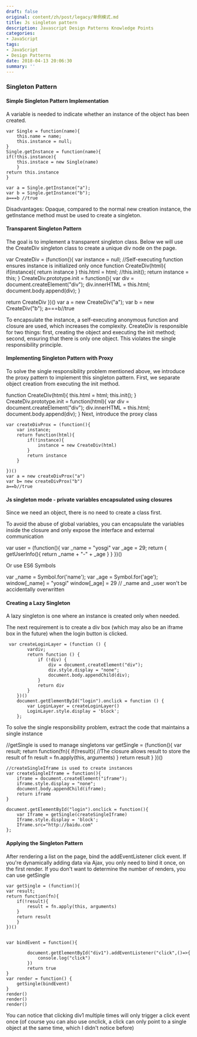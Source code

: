 ```yaml
---
draft: false
original: content/zh/post/legacy/单例模式.md
title: Js singleton pattern
description: Javascript Design Patterns Knowledge Points
categories:
- JavaScript
tags:
- JavaScript
- Design Patterns
date: 2018-04-13 20:06:30
summary: ''
---
```


### Singleton Pattern
#### Simple Singleton Pattern Implementation
A variable is needed to indicate whether an instance of the object has been created.

	var Single = function(name){
		this.name = name;
		this.instance = null;
	}
	Single.getInstance = function(name){
	if(!this.instance){
		this.instace = new Single(name)
		}
	return this.instance
	}

	var a = Single.getInstance("a");
	var b = Single.getInstance("b");
	a===b //true

Disadvantages: Opaque, compared to the normal new creation instance, the getInstance method must be used to create a singleton.

#### Transparent Singleton Pattern
The goal is to implement a transparent singleton class. Below we will use the CreateDiv singleton class to create a unique div node on the page.

var CreateDiv = (function(){
var instance = null; //Self-executing function ensures instance is initialized only once
function CreateDiv(html){
if(instance){
return instance
}
this.html = html;
//this.init();
return instance = this;
}
CreateDiv.prototype.init = function(){
var div = document.createElement("div");
div.innerHTML = this.html;
document.body.append(div);
}

return CreateDiv
})()
var a = new CreateDiv("a");
var b = new CreateDiv("b");
a===b//true

To encapsulate the instance, a self-executing anonymous function and closure are used, which increases the complexity. CreateDiv is responsible for two things: first, creating the object and executing the init method; second, ensuring that there is only one object. This violates the single responsibility principle.

#### Implementing Singleton Pattern with Proxy

To solve the single responsibility problem mentioned above, we introduce the proxy pattern to implement this singleton pattern. First, we separate object creation from executing the init method.

function CreateDiv(html){
this.html = html;
this.init();
}
CreateDiv.prototype.init = function(html){
var div = document.createElement("div");
div.innerHTML = this.html;
document.body.append(div);
}
Next, introduce the proxy class

    var createDivProx = (function(){
        var instance;
        return function(html){
            if(!instance){
                instance = new CreateDiv(html)
            }
            return instance
        }
        
    })()
    var a = new createDivProx("a")
    var b= new createDivProx("b")
    a==b//true

#### Js singleton mode - private variables encapsulated using closures

Since we need an object, there is no need to create a class first.

To avoid the abuse of global variables, you can encapsulate the variables inside the closure and only expose the interface and external communication

var user = (function(){
var _name = "yosgi"
var _age = 29;
return {
getUserInfo(){
return _name + "-" + _age
}
}
})()

Or use ES6 Symbols

var _name = Symbol.for('name');
var _age = Symbol.for('age');
window[_name] = "yosgi"
window[_age] = 29 // _name and _user won't be accidentally overwritten

#### Creating a Lazy Singleton
A lazy singleton is one where an instance is created only when needed.

The next requirement is to create a div box (which may also be an iframe box in the future) when the login button is clicked.

	 var createLoginLayer = (function () {
	        vardiv;
	        return function () {
	            if (!div) {
	                div = document.createElement("div");
	                div.style.display = "none";
	                document.body.appendChild(div);
	            }
	            return div
	        }
	    })()
	    document.getElementById("login").onclick = function () {
	        var LoginLayer = createLoginLayer()
	        LoginLayer.style.display = 'block';
	    };

To solve the single responsibility problem, extract the code that maintains a single instance

//getSingle is used to manage singletons
var getSingle = (function(){
var result;
return function(fn){
if(!result){
//The closure allows result to store the result of fn
result = fn.apply(this, arguments)
}
return result
}
})()

	//createSingleIframe is used to create instances
    var createSingleIframe = function(){
        iframe = document.createElement("iframe");
        iframe.style.display = "none";
        document.body.appendChild(iframe);
        return iframe
    }

    document.getElementById("login").onclick = function(){
        var Iframe = getSingle(createSingleIframe)
        Iframe.style.display = 'block';
        Iframe.src="http://baidu.com"
    };

#### Applying the Singleton Pattern
After rendering a list on the page, bind the addEventListener click event. If you're dynamically adding data via Ajax, you only need to bind it once, on the first render. If you don't want to determine the number of renders, you can use getSingle

    var getSingle = (function(){
    var result;
    return function(fn){
        if(!result){
            result = fn.apply(this, arguments)
        }
        return result
        }
    })()

         
    var bindEvent = function(){
    
            document.getElementById("div1").addEventListener("click",()=>{
                console.log("click")
            })
            return true
    }
    var render = function() {
        getSingle(bindEvent)
    }
    render()
    render()
    render()

You can notice that clicking div1 multiple times will only trigger a click event once (of course you can also use onclick, a click can only point to a single object at the same time, which I didn't notice before)
